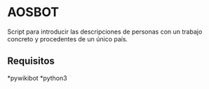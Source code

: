 <h1>AOSBOT</h1>

Script para introducir las descripciones de personas con un trabajo concreto y procedentes de un único país.

<h2>Requisitos</h2>
*pywikibot
*python3
